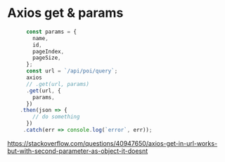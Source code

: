 # Axios get & params

```js
      const params = {
        name,
        id,
        pageIndex,
        pageSize,
      };
      const url = `/api/poi/query`;
      axios
      // .get(url, params)
      .get(url, {
        params,
      })
    .then(json => {
        // do something
      })
     .catch(err => console.log(`error`, err));
```

https://stackoverflow.com/questions/40947650/axios-get-in-url-works-but-with-second-parameter-as-object-it-doesnt
